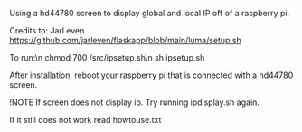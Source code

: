 Using a hd44780 screen to display global and local IP off of a raspberry pi.

Credits to: Jarl even https://github.com/jarleven/flaskapp/blob/main/luma/setup.sh

To run:\n
chmod 700 /src/ipsetup.sh\n
sh ipsetup.sh

After installation, reboot your raspberry pi that is connected with a hd44780 screen.

!NOTE
If screen does not display ip.
Try running ipdisplay.sh again.

If it still does not work read howtouse.txt
